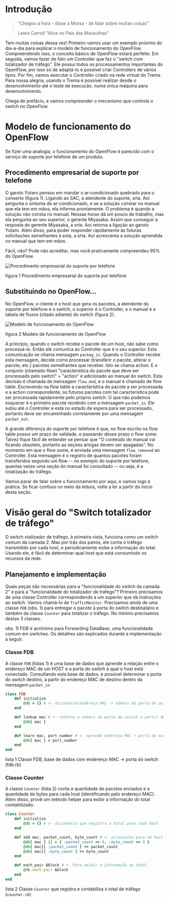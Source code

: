 # Introdução

> "Chegou a hora - disse a Morsa - de falar sobre muitas coisas"
>
>  Lewis Carroll
> "Alice no País das Maravilhas"
>

Tem muitas coisas dessa vez! Primeiro vamos usar um exemplo próximo do dia-a-dia para explicar o modelo de funcionamento do OpenFlow. Compreendendo isso, o conceito básico de OpenFlow estará perfeito. Em seguida, vamos fazer de fato um Controller que faz o "switch com totalizador de tráfego". Ele possui todos os processamentos importantes do OpenFlow, por isso só de adaptá-lo é possível criar Controllers de vários tipos. Por fim, vamos executar o Controller criado na rede virtual do Trema. Para nossa alegria, usando o Trema é possível realizar desde o desenvolvimento até o teste de execução, numa única máquina para desenvolvimento.

Chega de prefácio, e vamos compreender o mecanismo que controla o switch no OpenFlow.


# Modelo de funcionamento do OpenFlow

Se fizer uma analogia, o funcionamento do OpenFlow é parecido com o serviço de suporte por telefone de um produto.


## Procedimento empresarial de suporte por telefone

O garoto Yutaro pensou em mandar o ar-condicionado quebrado para o conserto (figura 1). Ligando ao SAC, a atendente do suporte, srta. Aoi pergunta o sintoma do ar-condicionado, e se a solução constar no manual que ela tem em mãos, ela informa prontamente. O problema é quando a solução não consta no manual. Nessas horas dá um pouco de trabalho, mas ela pergunta ao seu superior, o gerente Miyasaka. Assim que conseguir a resposta do gerente Miyasaka, a srta. Aoi retorna a ligação ao garoto Yutaro. Além disso, para poder responder rapidamente às futuras solicitações semelhantes à esta, a srta. Aoi acrescenta a solução aprendida no manual que tem em mãos.

Fácil, não? Pode não acreditar, mas você praticamente compreendeu 95% do OpenFlow.

![Procedimento empresarial do suporte por telefone](https://github.com/trema/Programming-Trema/raw/master/images/2_001.png)

figura 1 Procedimento empresarial do suporte por telefone

## Substituindo no OpenFlow...

No OpenFlow, o cliente é o host que gera os pacotes, a atendente do suporte por telefone e o switch, o superior é o Controller, e o manual é a tabela de fluxos (citado adiante) do switch (figura 2).

![Modelo de funcionamento do OpenFlow](https://github.com/trema/Programming-Trema/raw/master/images/2_002.png)

figura 2 Modelo de funcionamento do OpenFlow

A princípio, quando o switch recebe o pacote de um host, não sabe como processá-lo. Então ele comunica ao Controller que é o seu superior. Esta comunicação se chama mensagem `packeg_in`. Quando o Controller recebe esta mensagem, decide como processar (transferir o pacote, alterar o pacote, etc.) pacotes semelhantes que receber. Isto se chama action. E o conjunto (chamado flow) "característica do pacote que deve ser processado pelo switch" + "action" é adicionado ao manual do switch. Esta decisão é chamada de mensagem `flow_mod`, e o manual é chamado de flow table. Escrevendo na flow table a característica do pacote a ser processada e a action correspondente, os futuros pacotes com tal caracteristica pode ser processada rapidamente pelo próprio switch. O que não podemos esquecer é o primeiro pacote recebido com a mensagem `packet_in`. Ele subiu até o Controller e está no estado de espera para ser processado, portanto deve ser encaminhado corretamente por uma mensagem `packet_out`.

A grande diferença do suporte por telefone é que, no flow escrito na flow table possui um prazo de validade, e passando desse prazo o flow some. Talvez fique fácil de entender se pensar que "O conteúdo do manual vai ficando obsoleto, portanto as seções antigas devem ser apagadas". No momento em que o flow some, é enviada uma mensagem `flow_removed` ao Controller. Esta mensagem é o registro de quantos pacotes foram transferidos segundo um flow -- no exemplo do suporte por telefone, quantas vezes uma seção do manual foi consultado -- ou seja, é a totalização do tráfego.

Vamos parar de falar sobre o funcionamento por aqui, e vamos logo à prática. Se ficar confuso no meio da leitura, volte a ler a partir do início desta seção.


# Visão geral do "Switch totalizador de tráfego"

O switch otalizador de tráfego, à primeira vista, funciona como um switch comum da camada 2. Mas por trás dos panos, ele conta o tráfego transmitido por cada host, e periodicamente exibe a informação do total. Usando ele, é fácil de determinar qual host que está consumindo os recursos da rede.

## Planejamento e implementação

Quais peças são necessárias para a "funcionalidade do switch da camada 2" e para a "funcionalidade do totalizador de tráfego"? Primeiro precisamos de uma classe Controller correspondendo a um superior que dá instruções ao switch. Vamos chamá-lo de `TrafficMonitor`. Precisamos ainda de uma classe `FDB` (obs. 1) para entregar o pacote á porta do switch destinatário e também da classe `Counter` para totalizar o tráfego. No mínimo precisamos destas 3 classes.

obs. 1) FDB é acrônimo para Forwarding DataBase, uma funcionalidade comum em switches. Os detalhes são explicados durante a implementação a seguir.

### Classe FDB

A classe `FDB` (listas 1) é uma base de dados que aprende a relação entre o endereço MAC de um HOST e a porta do switch à qual o host está conectado. Consultando esta base de dados, é possível determinar a porta do switch destino, a partir do endereço MAC de destino dentro da mensagem `packet_in`.

```ruby
class FDB
	def initialize
		@db = {} # <- dicionário(endereço MAC -> número da porta do switch)
	end

	def lookup mac # <- retorna o número da porta do switch a partir do endereço MAC
		@db[ mac ]
	end

	def learn mac, port_number # <- aprende endereço MAC + porta do switch
		@db[ mac ] = port_number
	end
end
```

lista 1 Classe FDB, base de dados com endererço MAC -> porta do switch (fdb.rb)

### Classe Counter

A classe `Counter` (lista 2) conta a quantidade de pacotes enviados e a quantidade de bytes para cada host (identificando pelo endereço MAC). Além disso, provê um método helper para exibir a informação do total contabilizado.

```ruby
class Counter
	def initialize
		@db = {} # <- dicionário que registra o total para cada host
	end

	def add mac, packet_count, byte_count # <- acrescenta para um host (endereço MAC = mac) a quantidade de pacotes enviados e o número de bytes
		@db[ mac ] || = { :packet_count => 0, :byte_count => 0 }
		@db[ mac][ :packet_count ] += packet_count
		@db[ mac][ :byte_count ] += byte_count
	end

	def each_pair &block # <- Para exibir a informação do total
		@db.each_pair &block
	end
end
```

lista 2 Classe `Counter` que registra e contabiliza o total de tráfego (`counter.rb`)


